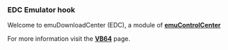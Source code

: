### EDC Emulator hook

Welcome to emuDownloadCenter (EDC), a module of [**emuControlCenter**](https://github.com/PhoenixInteractiveNL/emuControlCenter/wiki/)

For more information visit the [**VB64**](https://github.com/PhoenixInteractiveNL/emuDownloadCenter/wiki/Emulator-vb64#menu) page.
